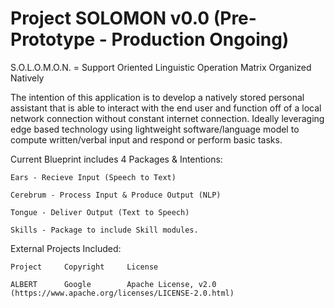 # Project SOLOMON v0.0 (Pre-Prototype - Production Ongoing)

S.O.L.O.M.O.N. = Support Oriented Linguistic Operation Matrix Organized Natively

The intention of this application is to develop a natively stored personal assistant that is able to interact with the end user and function off of a local network connection without constant internet connection. Ideally leveraging edge based technology using lightweight software/language model to compute written/verbal input and respond or perform basic tasks.

Current Blueprint includes 4 Packages & Intentions:

    Ears - Recieve Input (Speech to Text)

    Cerebrum - Process Input & Produce Output (NLP)

    Tongue - Deliver Output (Text to Speech)
    
    Skills - Package to include Skill modules.

External Projects Included:
    
    Project     Copyright     License
    
    ALBERT      Google        Apache License, v2.0 (https://www.apache.org/licenses/LICENSE-2.0.html)